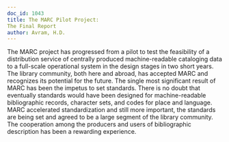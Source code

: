 ```yaml
---
doc_id: 1043
title: The MARC Pilot Project:
The Final Report
author: Avram, H.D.
---
```


The MARC project has progressed from a
pilot to test the feasibility of a distribution
service of centrally produced machine-readable
cataloging data to a full-scale operational
system in the design stages in two short years.
The library community, both here and abroad, has
accepted MARC and recognizes its potential
for the future.  The single most significant
result of MARC has been the impetus to set
standards.  There is no doubt that eventually
standards would have been designed for
machine-readable bibliographic records, character
sets, and codes for place and language.  MARC
accelerated standardization and still more
important, the standards are being set and agreed
to be a large segment of the library community.
The cooperation among the producers and users
of bibliographic description has been a
rewarding experience.